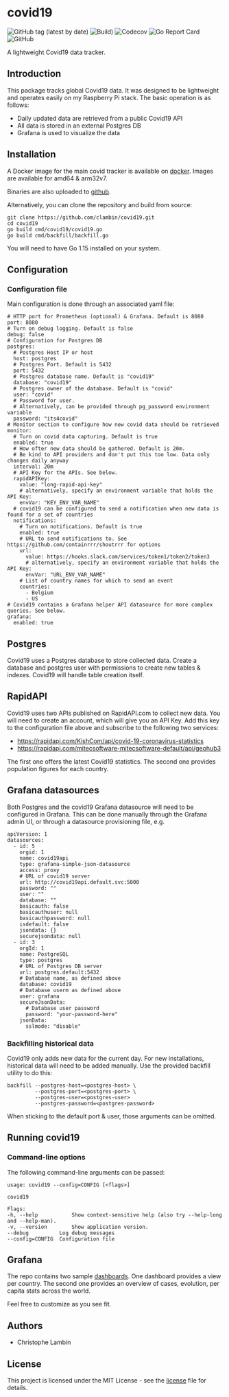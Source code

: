 # covid19
![GitHub tag (latest by date)](https://img.shields.io/github/v/tag/clambin/covid19?color=green&label=Release&style=plastic)
![Build)](https://github.com/clambin/covid19/workflows/Build/badge.svg)
![Codecov](https://img.shields.io/codecov/c/gh/clambin/covid19?style=plastic)
![Go Report Card](https://goreportcard.com/badge/github.com/clambin/covid19)
![GitHub](https://img.shields.io/github/license/clambin/covid19?style=plastic)


A lightweight Covid19 data tracker.

## Introduction
This package tracks global Covid19 data. It was designed to be lightweight and operates easily on my Raspberry Pi stack. 
The basic operation is as follows:

- Daily updated data are retrieved from a public Covid19 API 
- All data is stored in an external Postgres DB
- Grafana is used to visualize the data

## Installation
A Docker image for the main covid tracker is available on [docker](https://hub.docker.com/r/clambin/covid19). Images are available for amd64 & arm32v7.

Binaries are also uploaded to [github](https://github.com/clambin/covid19/releases).

Alternatively, you can clone the repository and build from source:

```
git clone https://github.com/clambin/covid19.git
cd covid19
go build cmd/covid19/covid19.go
go build cmd/backfill/backfill.go
```

You will need to have Go 1.15 installed on your system.

## Configuration
### Configuration file

Main configuration is done through an associated yaml file:

```
# HTTP port for Prometheus (optional) & Grafana. Default is 8080
port: 8080
# Turn on debug logging. Default is false
debug: false
# Configuration for Postgres DB
postgres:
  # Postgres Host IP or host
  host: postgres
  # Postgres Port. Default is 5432
  port: 5432
  # Postgres database name. Default is "covid19"
  database: "covid19"
  # Postgres owner of the database. Default is "covid"
  user: "covid"
  # Password for user. 
  # Alternatively, can be provided through pg_password environment variable
  password: "its4covid"
# Monitor section to configure how new covid data should be retrieved
monitor:
  # Turn on covid data capturing. Default is true
  enabled: true
  # How ofter new data should be gathered. Default is 20m.
  # Be kind to API providers and don't put this too low. Data only changes daily anyway
  interval: 20m
  # API Key for the APIs. See below.
  rapidAPIKey:
    value: "long-rapid-api-key"
    # alternatively, specify an environment variable that holds the API Key:
    envVar: "KEY_ENV_VAR_NAME"
  # covid19 can be configured to send a notification when new data is found for a set of countries
  notifications:
    # Turn on notifications. Default is true
    enabled: true
    # URL to send notifications to. See https://github.com/containrrr/shoutrrr for options
    url:
      value: https://hooks.slack.com/services/token1/token2/token3
      # alternatively, specify an environment variable that holds the API Key:
      envVar: "URL_ENV_VAR_NAME"
    # List of country names for which to send an event
    countries:
      - Belgium
      - US
# Covid19 contains a Grafana helper API datasource for more complex queries. See below.
grafana:
  enabled: true
```

## Postgres
Covid19 uses a Postgres database to store collected data. Create a database and postgres user with permissions to create new tables & indexes. 
Covid19 will handle table creation itself. 

## RapidAPI
Covid19 uses two APIs published on RapidAPI.com to collect new data. You will need to create an account, which will give you an API Key. 
Add this key to the configuration file above and subscribe to the following two services:

- https://rapidapi.com/KishCom/api/covid-19-coronavirus-statistics
- https://rapidapi.com/mitecsoftware-mitecsoftware-default/api/geohub3

The first one offers the latest Covid19 statistics. The second one provides population figures for each country.

## Grafana datasources
Both Postgres and the covid19 Grafana datasource will need to be configured in Grafana. 
This can be done manually through the Grafana admin UI, or through a datasource provisioning file, e.g.

```
apiVersion: 1
datasources:
  - id: 5
    orgid: 1
    name: covid19api
    type: grafana-simple-json-datasource
    access: proxy
    # URL of covid19 server
    url: http://covid19api.default.svc:5000
    password: ""
    user: ""
    database: ""
    basicauth: false
    basicauthuser: null
    basicauthpassword: null
    isdefault: false
    jsondata: {}
    securejsondata: null
  - id: 3
    orgId: 1
    name: PostgreSQL
    type: postgres
    # URL of Postgres DB server
    url: postgres.default:5432
    # Database name, as defined above
    database: covid19
    # Database userm as defined above
    user: grafana
    secureJsonData:
      # Database user password
      password: "your-password-here"
    jsonData:
      sslmode: "disable"
```

### Backfilling historical data
Covid19 only adds new data for the current day. For new installations, historical data will need to be added manually. 
Use the provided backfill utility to do this:

```
backfill --postgres-host=<postgres-host> \
         --postgres-port=<postgres-port> \
         --postgres-user=<postgres-user>
         --postgres-password=<postgres-password>
```

When sticking to the default port & user, those arguments can be omitted.

## Running covid19
### Command-line options
The following command-line arguments can be passed:

```
usage: covid19 --config=CONFIG [<flags>]

covid19

Flags:
-h, --help           Show context-sensitive help (also try --help-long and --help-man).
-v, --version        Show application version.
--debug          Log debug messages
--config=CONFIG  Configuration file
```

## Grafana
The repo contains two sample [dashboards](assets/grafana/dashboards). One dashboard provides a view per country.
The second one provides an overview of cases, evolution, per capita stats across the world.

Feel free to customize as you see fit.

## Authors

- Christophe Lambin

## License

This project is licensed under the MIT License - see the [license](LICENSE.md) file for details.

